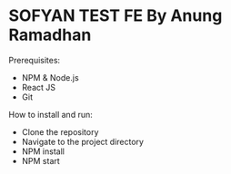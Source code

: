 # SOFYAN TEST FE By Anung Ramadhan

Prerequisites:

- NPM & Node.js
- React JS
- Git

How to install and run:

- Clone the repository
- Navigate to the project directory
- NPM install
- NPM start


